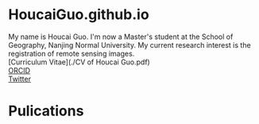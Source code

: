 # HoucaiGuo.github.io
  My name is Houcai Guo. I'm now a Master's student at the School of Geography, Nanjing Normal University. My current research interest is the registration of remote sensing images.  
  [Curriculum Vitae](./CV of Houcai Guo.pdf)  
  [ORCID](https://orcid.org/0000-0001-8275-5316)  
  [Twitter](https://twitter.com/naivechild_ghc)  
# Pulications


